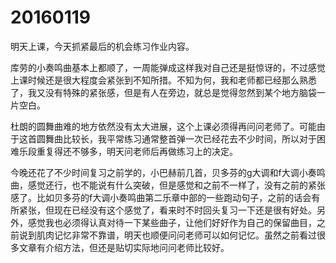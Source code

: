 # 20160119

明天上课，今天抓紧最后的机会练习作业内容。

库劳的小奏鸣曲基本上都顺了，一周能弹成这样我对自己还是挺惊讶的，不过感觉上课时候还是很大程度会紧张到不知所措。不知为何，我和老师都已经那么熟悉了，我又没有特殊的紧张感，但是有人在旁边，就总是觉得忽然到某个地方脑袋一片空白。

杜朗的圆舞曲难的地方依然没有太大进展，这个上课必须得再问问老师了。可能由于这首圆舞曲比较长，我平常练习通常整首弹一次已经花去不少时间，所以对于困难乐段重复得还不够多，明天问老师后再做练习上的决定。

今晚还花了不少时间复习之前学的，小巴赫前几首，贝多芬的g大调和f大调小奏鸣曲，感觉还行，也不能说有什么突破，但是感觉和之前不一样了，没有之前的紧张感了。比如贝多芬的f大调小奏鸣曲第二乐章中部的一些跑动句子，之前的话会有所紧张，但现在已经没有这个感觉了，看来时不时回头复习一下还是很有好处。另外，感觉我也必须得认真对待一下某些曲子，让他们好好作为自己的保留曲目，之前说到肌肉记忆非常不靠谱，明天也顺便问问老师可以如何记忆。虽然之前看过很多文章有介绍方法，但还是贴切实际地问问老师比较好。